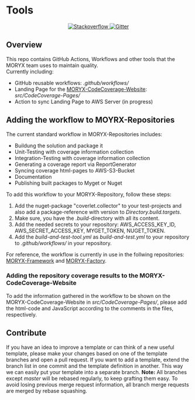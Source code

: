 # Tools

<p align="center">
    <a href="https://stackoverflow.com/questions/tagged/moryx">
        <img src="https://img.shields.io/badge/stackoverflow-ask-orange.svg" alt="Stackoverflow">
    </a>
    <a href="https://gitter.im/PHOENIXCONTACT/MORYX?utm_source=badge&utm_medium=badge&utm_campaign=pr-badge">
        <img src="https://badges.gitter.im/PHOENIXCONTACT/MORYX.svg" alt="Gitter">
    </a>
</p>

## Overview
This repo contains GitHub Actions, Workflows and other tools that the MORYX team uses to maintain quality.
</br>
Currently including:

- GitHub reusable workflows: *.github/workflows/*
- Landing Page for the [MORYX-CodeCoverage-Website](https://d2g620u22bjjnb.cloudfront.net/): *src/CodeCoverage-Pages/*
- Action to sync Landing Page to AWS Server (in progress)

## Adding the workflow to MOYRX-Repositories

The current standard workflow in MORYX-Repositories includes:

- Buildung the solution and package it
- Unit-Testing with coverage information collection
- Integration-Testing with coverage information collection
- Generating a coverage report via ReportGenerator
- Syncing coverage html-pages to AWS-S3-Bucket
- Documentation
- Publishing built packages to Myget or Nuget

To add this workflow to your MORYX-Repository, follow these steps:

 1. Add the nuget-package "coverlet.collector" to your test-projects and also add a package-reference with version to *Directory.build.targets*.
 2. Make sure, you have the *.build*-directory with all its content.
 3. Add the needed secrets to your repository: AWS_ACCESS_KEY_ID, AWS_SECRET_ACCESS_KEY, MYGET_TOKEN, NUGET_TOKEN.
 4. Add the *build-and-test-tool.yml* as *build-and-test.yml* to your repository to *.github/workflows/* in your repository.

For reference, the workflow is currently in use in the follwing repositories: [MORYX-Framework](https://github.com/PHOENIXCONTACT/MORYX-Framework) and [MORYX-Factory](https://github.com/PHOENIXCONTACT/MORYX-Factory).

### Adding the repository coverage results to the MORYX-CodeCoverage-Website

To add the information gathered in the workflow to be shown on the MORYX-CodeCoverage-Website in *src/CodeCoverage-Pages/*, please add the html-code and JavaScript according to the comments in the files, respectively.

## Contribute

If you have an idea to improve a template or can think of a new useful template, please make your changes based on one of the template branches and open a pull request. If you want to add a template, extend the branch list in one commit and the template definition in another. This way we can easily put your template into a separate branch. **Note:** All branches except *master* will be rebased regularly, to keep grafting them easy. To avoid losing previous merge request information, all branch merge requests are merged by rebase squashing.